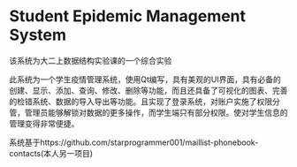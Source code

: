 # Student Epidemic Management System
该系统为大二上数据结构实验课的一个综合实验  

此系统为一个学生疫情管理系统，使用Qt编写，具有美观的UI界面，具有必备的创建、显示、添加、查询、修改、删除等功能，而且还具备了可视化的图表、完善的检错系统、数据的导入导出等功能。且实现了登录系统，对账户实施了权限分管，管理员能够解锁对数据的更多操作，而学生端只有部分权限。使对学生信息的管理变得非常便捷。

系统基于https://github.com/starprogrammer001/maillist-phonebook-contacts(本人另一项目)
